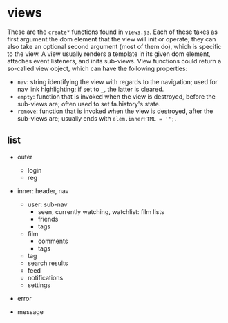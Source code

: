 # views

These are the `create*` functions found in `views.js`. Each of these takes as
first argument the dom element that the view will init or operate; they can also
take an optional second argument (most of them do), which is specific to the
view. A view usually renders a template in its given dom element, attaches event
listeners, and inits sub-views. View functions could return a so-called view
object, which can have the following properties:

* `nav`: string identifying the view with regards to the navigation; used for
  nav link highlighting; if set to `_`, the latter is cleared.
* `empty`: function that is invoked when the view is destroyed, before the
  sub-views are; often used to set fa.history's state.
* `remove`: function that is invoked when the view is destroyed, after the
  sub-views are; usually ends with `elem.innerHTML = '';`.


## list

- outer
	- login
	- reg

- inner: header, nav
	- user: sub-nav
		- seen, currently watching, watchlist: film lists
		- friends
		- tags
	- film
		- comments
		- tags
	- tag
	- search results
	- feed
	- notifications
	- settings

- error
- message
